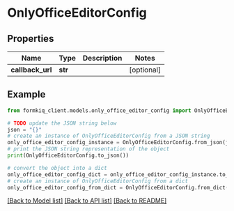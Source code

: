 # OnlyOfficeEditorConfig


## Properties

Name | Type | Description | Notes
------------ | ------------- | ------------- | -------------
**callback_url** | **str** |  | [optional] 

## Example

```python
from formkiq_client.models.only_office_editor_config import OnlyOfficeEditorConfig

# TODO update the JSON string below
json = "{}"
# create an instance of OnlyOfficeEditorConfig from a JSON string
only_office_editor_config_instance = OnlyOfficeEditorConfig.from_json(json)
# print the JSON string representation of the object
print(OnlyOfficeEditorConfig.to_json())

# convert the object into a dict
only_office_editor_config_dict = only_office_editor_config_instance.to_dict()
# create an instance of OnlyOfficeEditorConfig from a dict
only_office_editor_config_from_dict = OnlyOfficeEditorConfig.from_dict(only_office_editor_config_dict)
```
[[Back to Model list]](../README.md#documentation-for-models) [[Back to API list]](../README.md#documentation-for-api-endpoints) [[Back to README]](../README.md)


